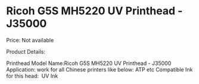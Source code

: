 # Ricoh G5S MH5220 UV Printhead - J35000

Price: Not available

Product Details:

Printhead Model Name:Ricoh G5S MH5220 UV Printhead - J35000
Application: work for all Chinese printers like below:
ATP etc
Compatible Ink for this head:  UV Ink